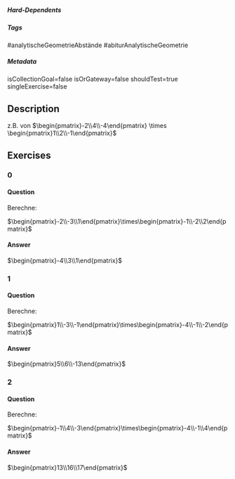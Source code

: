 ##### Hard-Dependents 

##### Tags 
#analytischeGeometrieAbstände
#abiturAnalytischeGeometrie
##### Metadata 
isCollectionGoal=false
isOrGateway=false
shouldTest=true
singleExercise=false
## Description 
z.B. von $\begin{pmatrix}-2\\4\\-4\end{pmatrix} \times \begin{pmatrix}1\\2\\-1\end{pmatrix}$ 
## Exercises 
### 0 
#### Question 
Berechne:

$\begin{pmatrix}-2\\-3\\1\end{pmatrix}\times\begin{pmatrix}-1\\-2\\2\end{pmatrix}$
#### Answer 
$\begin{pmatrix}-4\\3\\1\end{pmatrix}$
### 1 
#### Question 
Berechne:

$\begin{pmatrix}1\\-3\\-1\end{pmatrix}\times\begin{pmatrix}-4\\-1\\-2\end{pmatrix}$
#### Answer 
$\begin{pmatrix}5\\6\\-13\end{pmatrix}$
### 2 
#### Question 
Berechne:

$\begin{pmatrix}-1\\4\\-3\end{pmatrix}\times\begin{pmatrix}-4\\-1\\4\end{pmatrix}$
#### Answer 
$\begin{pmatrix}13\\16\\17\end{pmatrix}$
